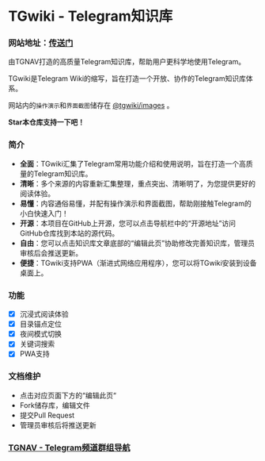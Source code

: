 # TGwiki - Telegram知识库

### 网站地址：[传送门](https://wiki.tgnav.org/)

由TGNAV打造的高质量Telegram知识库，帮助用户更科学地使用Telegram。

TGwiki是Telegram Wiki的缩写，旨在打造一个开放、协作的Telegram知识库体系。

网站内的`操作演示`和`界面截图`储存在 [@tgwiki/images](https://github.com/tgwiki/images) 。

**Star本仓库支持一下吧！**

### 简介

- **全面**：TGwiki汇集了Telegram常用功能介绍和使用说明，旨在打造一个高质量的Telegram知识库。
- **清晰**：多个来源的内容重新汇集整理，重点突出、清晰明了，为您提供更好的阅读体验。
- **易懂**：内容通俗易懂，并配有操作演示和界面截图，帮助刚接触Telegram的小白快速入门！
- **开源**：本项目在GitHub上开源，您可以点击导航栏中的“开源地址”访问GitHub仓库找到本站的源代码。
- **自由**：您可以点击知识库文章底部的“编辑此页”协助修改完善知识库，管理员审核后会推送更新。
- **便捷**：TGwiki支持PWA（渐进式网络应用程序），您可以将TGwiki安装到设备桌面上。

### 功能

- [x] 沉浸式阅读体验
- [x] 目录锚点定位
- [x] 夜间模式切换
- [x] 关键词搜索
- [x] PWA支持

### 文档维护

- 点击对应页面下方的“编辑此页“
- Fork储存库，编辑文件
- 提交Pull Request
- 管理员审核后将推送更新

### [TGNAV - Telegram频道群组导航](https://www.tgnav.org/)



